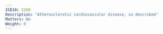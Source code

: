```yaml
---
ICD10: I250
Description: "Atherosclerotic cardiovascular disease, so described"
Matters: No
Weight: 0
---
```


